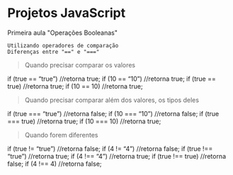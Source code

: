 # Projetos JavaScript

Primeira aula "Operações Booleanas"

```
Utilizando operadores de comparação
Diferenças entre "==" e "==="
``` 
 > Quando precisar comparar os valores

if (true == “true”) //retorna true;
if (10 == “10”) //retorna true;
if (true == true) //retorna true;
if (10 == 10) //retorna true;

> Quando precisar comparar além dos valores, os tipos deles

if (true === “true”) //retorna false;
if (10 === “10”) //retorna false;
if (true === true) //retorna true;
if (10 === 10) //retorna true;

> Quando forem diferentes

if (true != “true”) //retorna false;
if (4 != “4”) //retorna false;
if (true !== “true”) //retorna true;
if (4 !== “4”) //retorna true;
if (true !== true) //retorna false;
if (4 !== 4) //retorna false;